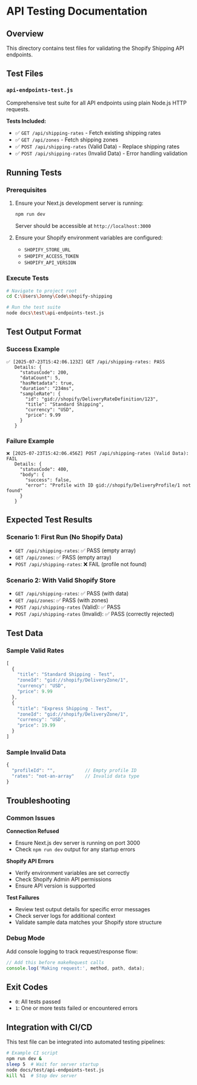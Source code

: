 # API Testing Documentation

## Overview
This directory contains test files for validating the Shopify Shipping API endpoints.

## Test Files

### `api-endpoints-test.js`
Comprehensive test suite for all API endpoints using plain Node.js HTTP requests.

**Tests Included:**
- ✅ `GET /api/shipping-rates` - Fetch existing shipping rates
- ✅ `GET /api/zones` - Fetch shipping zones
- ✅ `POST /api/shipping-rates` (Valid Data) - Replace shipping rates
- ✅ `POST /api/shipping-rates` (Invalid Data) - Error handling validation

## Running Tests

### Prerequisites
1. Ensure your Next.js development server is running:
   ```bash
   npm run dev
   ```
   Server should be accessible at `http://localhost:3000`

2. Ensure your Shopify environment variables are configured:
   - `SHOPIFY_STORE_URL`
   - `SHOPIFY_ACCESS_TOKEN`
   - `SHOPIFY_API_VERSION`

### Execute Tests
```bash
# Navigate to project root
cd C:\Users\Jonny\Code\shopify-shipping

# Run the test suite
node docs\test\api-endpoints-test.js
```

## Test Output Format

### Success Example
```
✅ [2025-07-23T15:42:06.123Z] GET /api/shipping-rates: PASS
   Details: {
     "statusCode": 200,
     "dataCount": 5,
     "hasMetadata": true,
     "duration": "234ms",
     "sampleRate": {
       "id": "gid://shopify/DeliveryRateDefinition/123",
       "title": "Standard Shipping",
       "currency": "USD",
       "price": 9.99
     }
   }
```

### Failure Example
```
❌ [2025-07-23T15:42:06.456Z] POST /api/shipping-rates (Valid Data): FAIL
   Details: {
     "statusCode": 400,
     "body": {
       "success": false,
       "error": "Profile with ID gid://shopify/DeliveryProfile/1 not found"
     }
   }
```

## Expected Test Results

### Scenario 1: First Run (No Shopify Data)
- `GET /api/shipping-rates`: ✅ PASS (empty array)
- `GET /api/zones`: ✅ PASS (empty array)  
- `POST /api/shipping-rates`: ❌ FAIL (profile not found)

### Scenario 2: With Valid Shopify Store
- `GET /api/shipping-rates`: ✅ PASS (with data)
- `GET /api/zones`: ✅ PASS (with zones)
- `POST /api/shipping-rates` (Valid): ✅ PASS
- `POST /api/shipping-rates` (Invalid): ✅ PASS (correctly rejected)

## Test Data

### Sample Valid Rates
```javascript
[
  {
    "title": "Standard Shipping - Test",
    "zoneId": "gid://shopify/DeliveryZone/1", 
    "currency": "USD",
    "price": 9.99
  },
  {
    "title": "Express Shipping - Test",
    "zoneId": "gid://shopify/DeliveryZone/1",
    "currency": "USD", 
    "price": 19.99
  }
]
```

### Sample Invalid Data
```javascript
{
  "profileId": "",           // Empty profile ID
  "rates": "not-an-array"    // Invalid data type
}
```

## Troubleshooting

### Common Issues

**Connection Refused**
- Ensure Next.js dev server is running on port 3000
- Check `npm run dev` output for any startup errors

**Shopify API Errors**
- Verify environment variables are set correctly
- Check Shopify Admin API permissions
- Ensure API version is supported

**Test Failures**
- Review test output details for specific error messages
- Check server logs for additional context
- Validate sample data matches your Shopify store structure

### Debug Mode
Add console logging to track request/response flow:
```javascript
// Add this before makeRequest calls
console.log('Making request:', method, path, data);
```

## Exit Codes
- `0`: All tests passed
- `1`: One or more tests failed or encountered errors

## Integration with CI/CD
This test file can be integrated into automated testing pipelines:

```bash
# Example CI script
npm run dev &
sleep 5  # Wait for server startup
node docs/test/api-endpoints-test.js
kill %1  # Stop dev server
```
